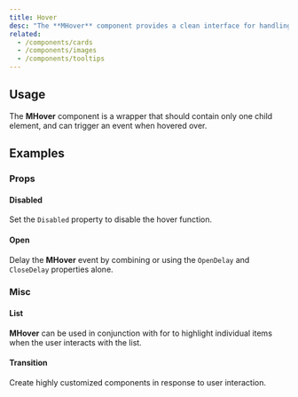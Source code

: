 ```yaml
---
title: Hover
desc: "The **MHover** component provides a clean interface for handling the hover state of any component."
related:
  - /components/cards
  - /components/images
  - /components/tooltips
---
```


## Usage

The **MHover** component is a wrapper that should contain only one child element, and can trigger an event when hovered over.

<hover-usage></hover-usage>

## Examples

### Props

#### Disabled

Set the `Disabled` property to disable the hover function.

<masa-example file="Examples.components.hover.Disabled"></masa-example>

#### Open

Delay the **MHover** event by combining or using the `OpenDelay` and `CloseDelay` properties alone.

<masa-example file="Examples.components.hover.Open"></masa-example>

### Misc

#### List

**MHover** can be used in conjunction with for to highlight individual items when the user interacts with the list.

<masa-example file="Examples.components.hover.List"></masa-example>

#### Transition

Create highly customized components in response to user interaction.

<masa-example file="Examples.components.hover.Transition"></masa-example>